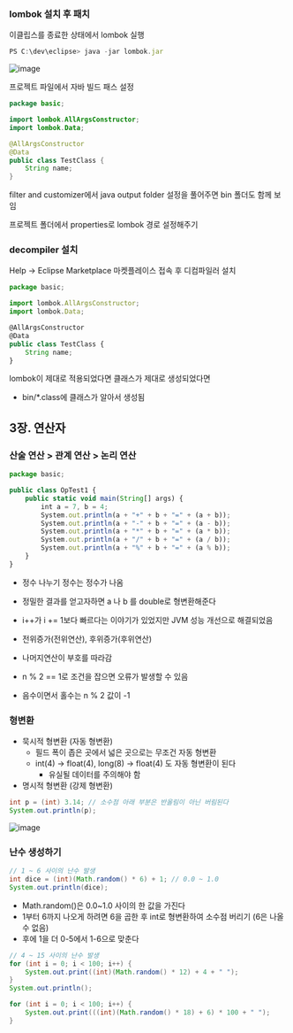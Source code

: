 ### lombok 설치 후 패치

이클립스를 종료한 상태에서 lombok 실행

```jsx
PS C:\dev\eclipse> java -jar lombok.jar
```

![image](https://github.com/sangeun99/hyundai-it-e-java-fullstack/assets/63828057/62cfb9b8-239f-4aa0-b8dc-0ed28c4325ec)

프로젝트 파일에서 자바 빌드 패스 설정

```java
package basic;

import lombok.AllArgsConstructor;
import lombok.Data;

@AllArgsConstructor
@Data
public class TestClass {
	String name;
}
```

filter and customizer에서 java output folder 설정을 풀어주면 bin 폴더도 함께 보임

프로젝트 폴더에서 properties로 lombok 경로 설정해주기

### decompiler 설치

Help → Eclipse Marketplace 마켓플레이스 접속 후 디컴파일러 설치

```jsx
package basic;

import lombok.AllArgsConstructor;
import lombok.Data;

@AllArgsConstructor
@Data
public class TestClass {
	String name;
}
```

lombok이 제대로 적용되었다면 클래스가 제대로 생성되었다면

- bin/*.class에 클래스가 알아서 생성됨

## 3장. 연산자

### 산술 연산 > 관계 연산 > 논리 연산

```jsx
package basic;

public class OpTest1 {
	public static void main(String[] args) {
		int a = 7, b = 4;
		System.out.println(a + "+" + b + "=" + (a + b));
		System.out.println(a + "-" + b + "=" + (a - b));
		System.out.println(a + "*" + b + "=" + (a * b));
		System.out.println(a + "/" + b + "=" + (a / b));
		System.out.println(a + "%" + b + "=" + (a % b));
	}
}
```

- 정수 나누기 정수는 정수가 나옴
- 정밀한 결과를 얻고자하면 a 나 b 를 double로 형변환해준다
- i++가 i += 1보다 빠르다는 이야기가 있었지만 JVM 성능 개선으로 해결되었음
- 전위증가(전위연산), 후위증가(후위연산)

- 나머지연산이 부호를 따라감
- n % 2 == 1로 조건을 잡으면 오류가 발생할 수 있음
- 음수이면서 홀수는 n % 2 값이 -1

### 형변환

- 묵시적 형변환 (자동 형변환)
    - 필드 폭이 좁은 곳에서 넓은 곳으로는 무조건 자동 형변환
    - int(4) → float(4), long(8) → float(4) 도 자동 형변환이 된다
        - 유실될 데이터를 주의해야 함
- 명시적 형변환 (강제 형변환)

```java
int p = (int) 3.14; // 소수점 아래 부분은 반올림이 아닌 버림된다
System.out.println(p);
```

![image](https://github.com/sangeun99/hyundai-it-e-java-fullstack/assets/63828057/6c64c4ae-057b-4353-b5b2-a7f93e0dee94)

### 난수 생성하기

```java
// 1 ~ 6 사이의 난수 발생
int dice = (int)(Math.random() * 6) + 1; // 0.0 ~ 1.0
System.out.println(dice);
```

- Math.random()은 0.0~1.0 사이의 한 값을 가진다
- 1부터 6까지 나오게 하려면 6을 곱한 후 int로 형변환하여 소수점 버리기 (6은 나올 수 없음)
- 후에 1을 더 0-5에서 1-6으로 맞춘다

```java
// 4 ~ 15 사이의 난수 발생
for (int i = 0; i < 100; i++) {
	System.out.print((int)(Math.random() * 12) + 4 + " ");
}
System.out.println();

for (int i = 0; i < 100; i++) {
	System.out.print(((int)(Math.random() * 18) + 6) * 100 + " ");
}
```